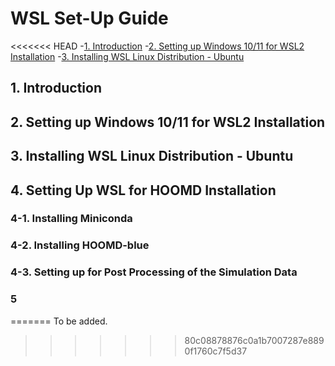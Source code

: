 # WSL Set-Up Guide

<<<<<<< HEAD
-[1. Introduction](#1-introduction)
-[2. Setting up Windows 10/11 for WSL2 Installation](#2-setting-up-windows-1011-for-wsl2-installation)
-[3. Installing WSL Linux Distribution - Ubuntu](#3-installing-wsl-linux-distribution---ubuntu)

## 1. Introduction

## 2. Setting up Windows 10/11 for WSL2 Installation

## 3. Installing WSL Linux Distribution - Ubuntu

## 4. Setting Up WSL for HOOMD Installation

### 4-1. Installing Miniconda

### 4-2. Installing HOOMD-blue

### 4-3. Setting up for Post Processing of the Simulation Data

### 5
=======
To be added.
>>>>>>> 80c08878876c0a1b7007287e8890f1760c7f5d37
